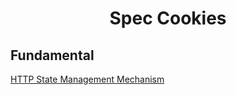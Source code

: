 <h1 align="center">Spec Cookies</h1>

## Fundamental

[HTTP State Management Mechanism](https://tools.ietf.org/html/rfc6265)
